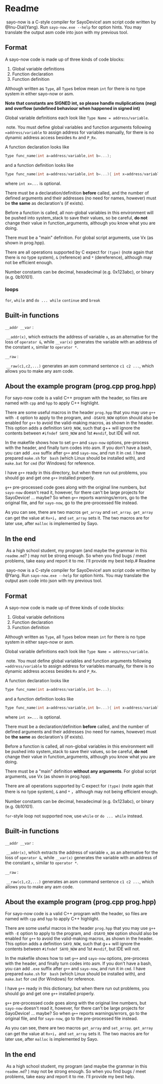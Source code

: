 # Readme

​	sayo-now is a C-style compiler for SayoDevice! asm script code written by @Inu-Dial(Yang). Run `sayo-now.exe --help` for option hints. You may translate the output asm code into json with my previous tool.

## Format

A sayo-now code is made up of three kinds of code blocks:

1. Global variable definitions
2. Function declaration
3. Function definition

Although written as `Type`, all `Type`s below mean `int` for there is no type system in either sayo-now or asm.

**Note that constants are SIGNED int, so please handle muliplications (neg) and overflow (undefined behaviour when happened in signed int)**

Global variable definitions each look like `Type Name = address/variable`.

​	note. You must define global variables and function arguments following `=address/variable` to assign address for variables manually, for there is no dynamic address access besides `Rx` and `P_Rx`.

A function declaration looks like 

```c++
Type func_name(int a=address/variable,int b=...);
```

and a function definition looks like

```c++
Type func_name(int a=address/variable,int b=...){ int x=address/variable, y=...; Sentences }
```

where `int x=...` is optional.

There must be a declaration/definition **before** called, and the number of defined arguments and their addresses (no need for names, however) must be **the same** as declaration's (if exists).

Before a function is called, all non-global variables in this environment will be pushed into system_stack to save their values, so be careful, **do not**  change their value in function_arguments, although you know what you are doing.

There must be a "main" definition. For global script arguments, use Vx (as shown in prog.hpp).

There are all operations supported by C expect for `(type)` (note again that there is no type system), `&` (reference) and `*` (dereference), although may not be efficient enough.

Number constants can be decimal, hexadecimal (e.g. 0x123abc), or binary (e.g. 0b10101).

### loops
`for`, `while` and `do ... while`
`continue` and `break`

## Built-in functions

`__addr __var` :

​	`__addr(x)`, which extracts the address of variable `x`, as an alternative for the loss of `operator &`, while `__var(x)` generates the variable with an address of  the constant `x`, similar to `operator *`.

`__raw` :

​	`__raw(c1,c2,...)` generates an asm command sentence `c1 c2 ...`, which allows you to make any asm code.

## About the example program (prog.cpp prog.hpp)

For sayo-now code is a valid C++ program with the header, so files are named with `cpp` and `hpp` to apply C++ highlight.

There are some useful macros in the header `prog.hpp` that you may use `g++` with `-E` option to apply to the program, and `-DSAYO_NOW` option should also be enabled for `g++` to avoid the valid-making macros, as shown in the header. This option adds a definition `SAYO_NOW`, such that g++ will ignore the contents between `#ifndef SAYO_NOW` and 1st `#endif`, but IDE will not.

In the makefile shows how to set `g++` and `sayo-now` options, pre-process with the header, and finally turn codes into asm. If you don't have a bash, you can add `.exe` suffix after `g++` and `sayo-now`, and run it in `cmd`. I have prepared `make.sh` for ` bash` (which Linux should be installed with), and `make.bat` for `cmd` (for Windows) for reference.

I have `g++` ready in this directory, but when there run out problems, you should go and get one `g++` installed properly.

`g++` pre-processed code goes along with the original line numbers, but `sayo-now` doesn't read it, however, for there can't be large projects for SayoDevice! ... maybe? So when `g++` reports warnings/errors, go to the original file, and for `sayo-now`, go to the  pre-processed file instead.

As you can see, there are two macros `get_array` and `set_array`. `get_array` can get the value at `Rx+i`，and `set_array` sets it.
The two macros are for later use, after `malloc` is implemented by Sayo.

## In the end

​	As a high school student, my program (and maybe the grammar in this `readme.md`? ) may not be strong enough. So when you find bugs / meet problems, take easy and report it to me. I'll provide my best help.# Readme

​	sayo-now is a C-style compiler for SayoDevice! asm script code written by @Yang. Run `sayo-now.exe --help` for option hints. You may translate the output asm code into json with my previous tool.

## Format

A sayo-now code is made up of three kinds of code blocks:

1. Global variable definitions
2. Function declaration
3. Function definition

Although written as `Type`, all `Type`s below mean `int` for there is no type system in either sayo-now or asm.

Global variable definitions each look like `Type Name = address/variable`.

​	note. You must define global variables and function arguments following `=address/variable` to assign address for variables manually, for there is no dynamic address access besides `Rx` and `P_Rx`.

A function declaration looks like 

```c++
Type func_name(int a=address/variable,int b=...);
```

and a function definition looks like

```c++
Type func_name(int a=address/variable,int b=...){ int x=address/variable, y=...; Sentences }
```

where `int x=...` is optional.

There must be a declaration/definition **before** called, and the number of defined arguments and their addresses (no need for names, however) must be **the same** as declaration's (if exists).

Before a function is called, all non-global variables in this environment will be pushed into system_stack to save their values, so be careful, **do not**  change their value in function_arguments, although you know what you are doing.

There must be a "main" definition **without any arguments**. For global script arguments, use Vx (as shown in prog.hpp).

There are all operations supported by C expect for `(type)` (note again that there is no type system), `&` and `*` ，although may not being efficient enough.

Number constants can be decimal, hexadecimal (e.g. 0x123abc), or binary (e.g. 0b10101).

`for`-style loop not supported now, use `while` or `do ... while` instead.

## Built-in functions

`__addr __var` :

​	`__addr(x)`, which extracts the address of variable `x`, as an alternative for the loss of `operator &`, while `__var(x)` generates the variable with an address of  the constant `x`, similar to `operator *`.

`__raw` :

​	`__raw(c1,c2,...)` generates an asm command sentence `c1 c2 ...`, which allows you to make any asm code.

## About the example program (prog.cpp prog.hpp)

For sayo-now code is a valid C++ program with the header, so files are named with `cpp` and `hpp` to apply C++ highlight.

There are some useful macros in the header `prog.hpp` that you may use `g++` with `-E` option to apply to the program, and `-DSAYO_NOW` option should also be enabled for `g++` to avoid the valid-making macros, as shown in the header. This option adds a definition `SAYO_NOW`, such that g++ will ignore the contents between `#ifndef SAYO_NOW` and 1st `#endif`, but IDE will not.

In the makefile shows how to set `g++` and `sayo-now` options, pre-process with the header, and finally turn codes into asm. If you don't have a bash, you can add `.exe` suffix after `g++` and `sayo-now`, and run it in `cmd`. I have prepared `make.sh` for ` bash` (which Linux should be installed with), and `make.bat` for `cmd` (for Windows) for reference.

I have `g++` ready in this dictionary, but when there run out problems, you should go and get one `g++` installed properly.

`g++` pre-processed code goes along with the original line numbers, but `sayo-now` doesn't read it, however, for there can't be large projects for SayoDevice! ... maybe? So when `g++` reports warnings/errors, go to the original file, and for `sayo-now`, go to the  pre-processed file instead.

As you can see, there are two macros `get_array` and `set_array`. `get_array` can get the value at `Rx+i`，and `set_array` sets it.
The two macros are for later use, after `malloc` is implemented by Sayo.

## In the end

​	As a high school student, my program (and maybe the grammar in this `readme.md`? ) may not be strong enough. So when you find bugs / meet problems, take easy and report it to me. I'll provide my best help.